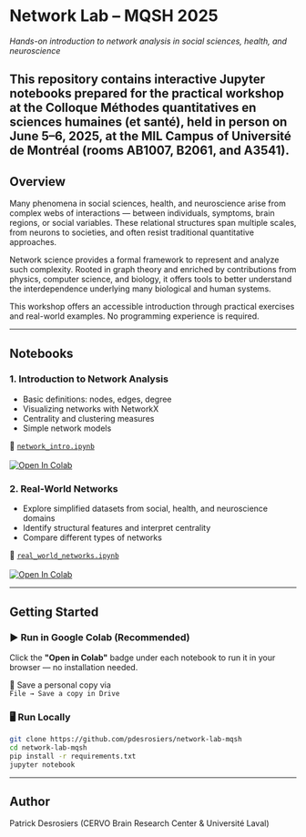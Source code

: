 # Network Lab – MQSH 2025  
*Hands-on introduction to network analysis in social sciences, health, and neuroscience*

This repository contains interactive Jupyter notebooks prepared for the practical workshop at the **Colloque Méthodes quantitatives en sciences humaines (et santé)**, held in person on June 5–6, 2025, at the MIL Campus of Université de Montréal (rooms AB1007, B2061, and A3541).
---

## Overview

Many phenomena in social sciences, health, and neuroscience arise from complex webs of interactions — between individuals, symptoms, brain regions, or social variables. These relational structures span multiple scales, from neurons to societies, and often resist traditional quantitative approaches.

Network science provides a formal framework to represent and analyze such complexity. Rooted in graph theory and enriched by contributions from physics, computer science, and biology, it offers tools to better understand the interdependence underlying many biological and human systems.

This workshop offers an accessible introduction through practical exercises and real-world examples. No programming experience is required.

---

## Notebooks

### 1. Introduction to Network Analysis

- Basic definitions: nodes, edges, degree
- Visualizing networks with NetworkX
- Centrality and clustering measures
- Simple network models

📁 [`network_intro.ipynb`](notebooks/network_intro.ipynb)  
<a target="_blank" href="https://colab.research.google.com/github/pdesrosiers/network-lab-mqsh/blob/main/notebooks/network_intro.ipynb">  
<img src="https://colab.research.google.com/assets/colab-badge.svg" alt="Open In Colab"/>  
</a>

### 2. Real-World Networks

- Explore simplified datasets from social, health, and neuroscience domains
- Identify structural features and interpret centrality
- Compare different types of networks

📁 [`real_world_networks.ipynb`](notebooks/real_world_networks.ipynb)  
<a target="_blank" href="https://colab.research.google.com/github/pdesrosiers/network-lab-mqsh/blob/main/notebooks/real_world_networks.ipynb">  
<img src="https://colab.research.google.com/assets/colab-badge.svg" alt="Open In Colab"/>  
</a>

---

## Getting Started

### ▶️ Run in Google Colab (Recommended)

Click the **"Open in Colab"** badge under each notebook to run it in your browser — no installation needed.

💾 Save a personal copy via  
```File → Save a copy in Drive```

### 🖥️ Run Locally

```bash
git clone https://github.com/pdesrosiers/network-lab-mqsh
cd network-lab-mqsh
pip install -r requirements.txt
jupyter notebook
```

---
## Author

Patrick Desrosiers (CERVO Brain Research Center & Université Laval)